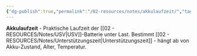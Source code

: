 ```yaml
---
{"dg-publish":true,"permalink":"/02-resources/notes/akkulaufzeit/","tags":["batterie/dauer","usv/versorgungszeit"],"noteIcon":"","updated":"2025-08-27T15:03:19.701+02:00"}
---
```



**Akkulaufzeit** - Praktische Laufzeit der [[02 - RESOURCES/Notes/USV\|USV]]-Batterie unter Last.
Bestimmt [[02 - RESOURCES/Notes/Unterstützungszeit\|Unterstützungszeit]] - hängt ab von Akku-Zustand, Alter, Temperatur.